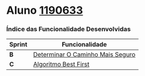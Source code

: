 **Aluno [1190633](./)**
========================

### Índice das Funcionalidade Desenvolvidas ###

| Sprint  | Funcionalidade                                                                                                                                                                      |
|---------|-------------------------------------------------------------------------------------------------------------------------------------------------------------------------------------|
|  **B**  | [Determinar O Caminho Mais Seguro](AlgoritmoBestFirst/ProcessoEngenhariaFuncionalidade.md)                                                                                           |
|  **C**  | [Algoritmo Best First](CaminhoMaisSeguro/BestFirst.pl)                                                                                           |
